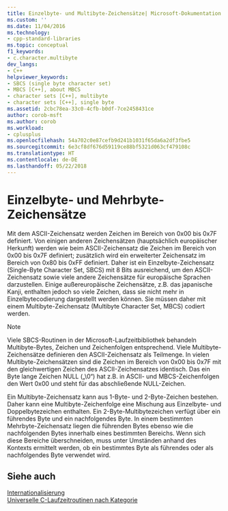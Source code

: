 ```yaml
---
title: Einzelbyte- und Multibyte-Zeichensätze| Microsoft-Dokumentation
ms.custom: ''
ms.date: 11/04/2016
ms.technology:
- cpp-standard-libraries
ms.topic: conceptual
f1_keywords:
- c.character.multibyte
dev_langs:
- C++
helpviewer_keywords:
- SBCS (single byte character set)
- MBCS [C++], about MBCS
- character sets [C++], multibyte
- character sets [C++], single byte
ms.assetid: 2cbc78ea-33c0-4cfb-b0df-7ce2458431ce
author: corob-msft
ms.author: corob
ms.workload:
- cplusplus
ms.openlocfilehash: 54a702c0e87cefb9d241b1031f65da6a2df3fbe5
ms.sourcegitcommit: 6e3cf8df676d59119ce88bf5321d063cf479108c
ms.translationtype: HT
ms.contentlocale: de-DE
ms.lasthandoff: 05/22/2018
---
```

# <a name="single-byte-and-multibyte-character-sets"></a>Einzelbyte- und Mehrbyte-Zeichensätze

Mit dem ASCII-Zeichensatz werden Zeichen im Bereich von 0x00 bis 0x7F definiert. Von einigen anderen Zeichensätzen (hauptsächlich europäischer Herkunft) werden wie beim ASCII-Zeichensatz die Zeichen im Bereich von 0x00 bis 0x7F definiert; zusätzlich wird ein erweiterter Zeichensatz im Bereich von 0x80 bis 0xFF definiert. Daher ist ein Einzelbyte-Zeichensatz (Single-Byte Character Set, SBCS) mit 8 Bits ausreichend, um den ASCII-Zeichensatz sowie viele andere Zeichensätze für europäische Sprachen darzustellen. Einige außereuropäische Zeichensätze, z.B. das japanische Kanji, enthalten jedoch so viele Zeichen, dass sie nicht mehr in Einzelbytecodierung dargestellt werden können. Sie müssen daher mit einem Multibyte-Zeichensatz (Multibyte Character Set, MBCS) codiert werden.

> [!NOTE]
> Viele SBCS-Routinen in der Microsoft-Laufzeitbibliothek behandeln Multibyte-Bytes, Zeichen und Zeichenfolgen entsprechend. Viele Multibyte-Zeichensätze definieren den ASCII-Zeichensatz als Teilmenge. In vielen Multibyte-Zeichensätzen sind die Zeichen im Bereich von 0x00 bis 0x7F mit den gleichwertigen Zeichen des ASCII-Zeichensatzes identisch. Das ein Byte lange Zeichen NULL („\0“) hat z.B. in ASCII- und MBCS-Zeichenfolgen den Wert 0x00 und steht für das abschließende NULL-Zeichen.

Ein Multibyte-Zeichensatz kann aus 1-Byte- und 2-Byte-Zeichen bestehen. Daher kann eine Multibyte-Zeichenfolge eine Mischung aus Einzelbyte- und Doppelbytezeichen enthalten. Ein 2-Byte-Multibytezeichen verfügt über ein führendes Byte und ein nachfolgendes Byte. In einem bestimmten Mehrbyte-Zeichensatz liegen die führenden Bytes ebenso wie die nachfolgenden Bytes innerhalb eines bestimmten Bereichs. Wenn sich diese Bereiche überschneiden, muss unter Umständen anhand des Kontexts ermittelt werden, ob ein bestimmtes Byte als führendes oder als nachfolgendes Byte verwendet wird.

## <a name="see-also"></a>Siehe auch

[Internationalisierung](../c-runtime-library/internationalization.md)<br/>
[Universelle C-Laufzeitroutinen nach Kategorie](../c-runtime-library/run-time-routines-by-category.md)<br/>

